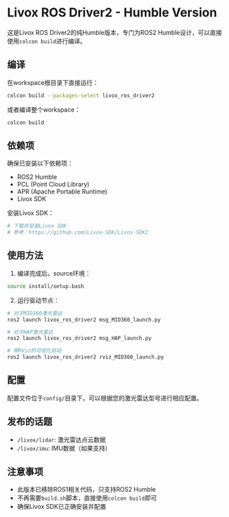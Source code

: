 # Livox ROS Driver2 - Humble Version

这是Livox ROS Driver2的纯Humble版本，专门为ROS2 Humble设计，可以直接使用`colcon build`进行编译。

## 编译

在workspace根目录下直接运行：

```bash
colcon build --packages-select livox_ros_driver2
```

或者编译整个workspace：

```bash
colcon build
```

## 依赖项

确保已安装以下依赖项：

- ROS2 Humble
- PCL (Point Cloud Library)
- APR (Apache Portable Runtime)
- Livox SDK

安装Livox SDK：
```bash
# 下载并安装Livox SDK
# 参考：https://github.com/Livox-SDK/Livox-SDK2
```

## 使用方法

1. 编译完成后，source环境：
```bash
source install/setup.bash
```

2. 运行驱动节点：
```bash
# 对于MID360激光雷达
ros2 launch livox_ros_driver2 msg_MID360_launch.py

# 对于HAP激光雷达
ros2 launch livox_ros_driver2 msg_HAP_launch.py

# 带RViz的可视化启动
ros2 launch livox_ros_driver2 rviz_MID360_launch.py
```

## 配置

配置文件位于`config/`目录下，可以根据您的激光雷达型号进行相应配置。

## 发布的话题

- `/livox/lidar`: 激光雷达点云数据
- `/livox/imu`: IMU数据（如果支持）

## 注意事项

- 此版本已移除ROS1相关代码，只支持ROS2 Humble
- 不再需要`build.sh`脚本，直接使用`colcon build`即可
- 确保Livox SDK已正确安装并配置 